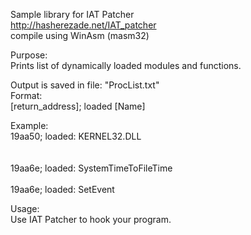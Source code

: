 Sample library for IAT Patcher<br/>
http://hasherezade.net/IAT_patcher<br/>
compile using WinAsm (masm32)<br/>

Purpose:<br/>
Prints list of dynamically loaded modules and functions. <br/>

Output is saved in file: "ProcList.txt"<br/>
Format:<br/>
[return_address]; loaded [Name]<br/>

Example:<br/>
19aa50; loaded: KERNEL32.DLL<br/><br/><br/>
19aa6e; loaded: SystemTimeToFileTime<br/><br/>
19aa6e; loaded: SetEvent<br/>

Usage:<br/>
Use IAT Patcher to hook your program.
